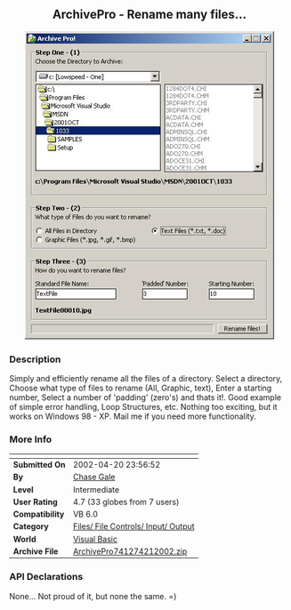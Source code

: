 ﻿<div align="center">

## ArchivePro \- Rename many files\.\.\.

<img src="PIC2002421015105689.JPG">
</div>

### Description

Simply and efficiently rename all the files of a directory. Select a directory, Choose what type of files to rename (All, Graphic, text), Enter a starting number, Select a number of 'padding' (zero's) and thats it!. Good example of simple error handling, Loop Structures, etc. Nothing too exciting, but it works on Windows 98 - XP. Mail me if you need more functionality.
 
### More Info
 


<span>             |<span>
---                |---
**Submitted On**   |2002-04-20 23:56:52
**By**             |[Chase Gale](https://github.com/Planet-Source-Code/PSCIndex/blob/master/ByAuthor/chase-gale.md)
**Level**          |Intermediate
**User Rating**    |4.7 (33 globes from 7 users)
**Compatibility**  |VB 6\.0
**Category**       |[Files/ File Controls/ Input/ Output](https://github.com/Planet-Source-Code/PSCIndex/blob/master/ByCategory/files-file-controls-input-output__1-3.md)
**World**          |[Visual Basic](https://github.com/Planet-Source-Code/PSCIndex/blob/master/ByWorld/visual-basic.md)
**Archive File**   |[ArchivePro741274212002\.zip](https://github.com/Planet-Source-Code/chase-gale-archivepro-rename-many-files__1-33994/archive/master.zip)

### API Declarations

None... Not proud of it, but none the same. =)





